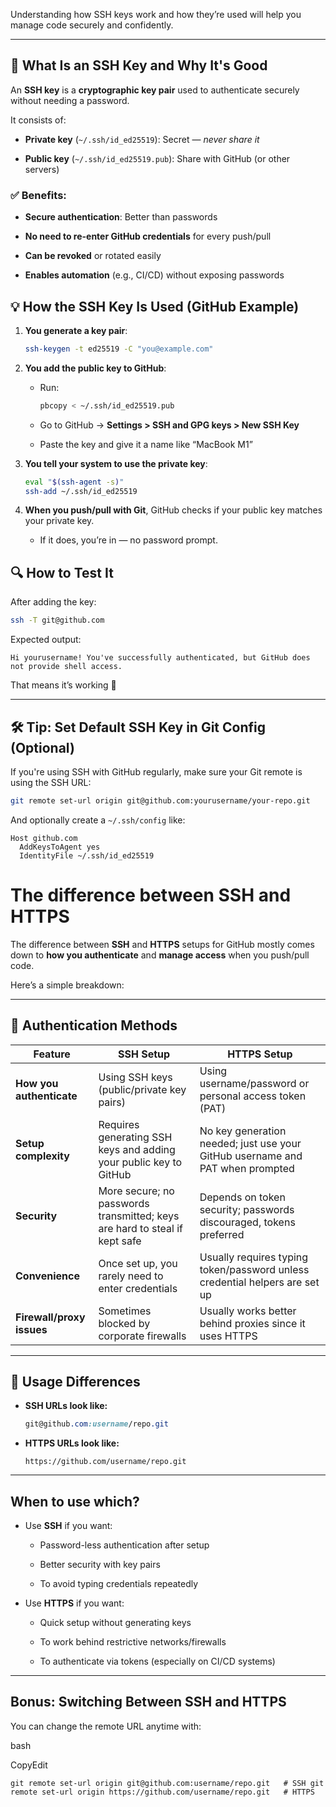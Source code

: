Understanding how SSH keys work and how they’re used will help you manage code securely and confidently.

---

## 🔐 **What Is an SSH Key and Why It's Good**

An **SSH key** is a **cryptographic key pair** used to authenticate securely without needing a password.

It consists of:

- **Private key** (`~/.ssh/id_ed25519`): Secret — _never share it_
    
- **Public key** (`~/.ssh/id_ed25519.pub`): Share with GitHub (or other servers)
    

### ✅ Benefits:

- **Secure authentication**: Better than passwords
    
- **No need to re-enter GitHub credentials** for every push/pull
    
- **Can be revoked** or rotated easily
    
- **Enables automation** (e.g., CI/CD) without exposing passwords



## 💡 **How the SSH Key Is Used (GitHub Example)**

1. **You generate a key pair**:
    
    ```bash
    ssh-keygen -t ed25519 -C "you@example.com"
	```
    
2. **You add the public key to GitHub**:
    
    - Run:
        ```bash
        pbcopy < ~/.ssh/id_ed25519.pub
		```
        
        
    - Go to GitHub → **Settings > SSH and GPG keys > New SSH Key**
        
    - Paste the key and give it a name like “MacBook M1”
        
3. **You tell your system to use the private key**:
    
    ```bash
    eval "$(ssh-agent -s)"
	ssh-add ~/.ssh/id_ed25519
	```
    
4. **When you push/pull with Git**, GitHub checks if your public key matches your private key.
    
    - If it does, you’re in — no password prompt.


## 🔍 **How to Test It**

After adding the key:

```bash
ssh -T git@github.com
```

Expected output:

```vbnet
Hi yourusername! You've successfully authenticated, but GitHub does not provide shell access.
```

That means it’s working 🎉

---

## 🛠️ Tip: Set Default SSH Key in Git Config (Optional)

If you're using SSH with GitHub regularly, make sure your Git remote is using the SSH URL:

```bash
git remote set-url origin git@github.com:yourusername/your-repo.git
```

And optionally create a `~/.ssh/config` like:

```ssh
Host github.com
  AddKeysToAgent yes
  IdentityFile ~/.ssh/id_ed25519
```


# The difference between **SSH** and **HTTPS**
The difference between **SSH** and **HTTPS** setups for GitHub mostly comes down to **how you authenticate** and **manage access** when you push/pull code.

Here’s a simple breakdown:

---

## 🔐 Authentication Methods

|Feature|SSH Setup|HTTPS Setup|
|---|---|---|
|**How you authenticate**|Using SSH keys (public/private key pairs)|Using username/password or personal access token (PAT)|
|**Setup complexity**|Requires generating SSH keys and adding your public key to GitHub|No key generation needed; just use your GitHub username and PAT when prompted|
|**Security**|More secure; no passwords transmitted; keys are hard to steal if kept safe|Depends on token security; passwords discouraged, tokens preferred|
|**Convenience**|Once set up, you rarely need to enter credentials|Usually requires typing token/password unless credential helpers are set up|
|**Firewall/proxy issues**|Sometimes blocked by corporate firewalls|Usually works better behind proxies since it uses HTTPS|

---

## 🔄 Usage Differences

- **SSH URLs look like:**
	```scss
	git@github.com:username/repo.git
	```
    
- **HTTPS URLs look like:**
    
	```arduino
	https://github.com/username/repo.git
	```
    

---

## When to use which?

- Use **SSH** if you want:
    
    - Password-less authentication after setup
        
    - Better security with key pairs
        
    - To avoid typing credentials repeatedly
        
- Use **HTTPS** if you want:
    
    - Quick setup without generating keys
        
    - To work behind restrictive networks/firewalls
        
    - To authenticate via tokens (especially on CI/CD systems)
        

---

## Bonus: Switching Between SSH and HTTPS

You can change the remote URL anytime with:

bash

CopyEdit

`git remote set-url origin git@github.com:username/repo.git   # SSH git remote set-url origin https://github.com/username/repo.git   # HTTPS`